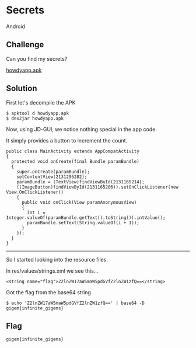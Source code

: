 # Secrets
Android

## Challenge 

Can you find my secrets?

[howdyapp.apk](howdyapp.apk)

## Solution

First let's decompile the APK

	$ apktool d howdyapp.apk 
	$ dex2jar howdyapp.apk 

Now, using JD-GUI, we notice nothing special in the app code.

It simply provides a button to increment the count.

	public class MainActivity extends AppCompatActivity
	{
	  protected void onCreate(final Bundle paramBundle)
	  {
	    super.onCreate(paramBundle);
	    setContentView(2131296282);
	    paramBundle = (TextView)findViewById(2131165214);
	    ((ImageButton)findViewById(2131165206)).setOnClickListener(new View.OnClickListener()
	    {
	      public void onClick(View paramAnonymousView)
	      {
	        int i = Integer.valueOf(paramBundle.getText().toString()).intValue();
	        paramBundle.setText(String.valueOf(i + 1));
	      }
	    });
	  }
	}

---

So I started looking into the resource files.

In res/values/strings.xml we see this...

    <string name="flag">Z2lnZW17aW5maW5pdGVfZ2lnZW1zfQ==</string>

Got the flag from the base64 string

	$ echo 'Z2lnZW17aW5maW5pdGVfZ2lnZW1zfQ==' | base64 -D
	gigem{infinite_gigems}

## Flag

	gigem{infinite_gigems}
